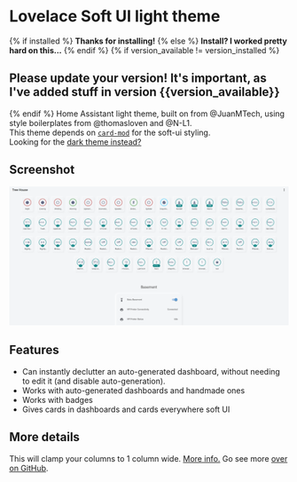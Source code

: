 # Lovelace Soft UI light theme 
{% if installed %}
**Thanks for installing!**
{% else %}
**Install? I worked pretty hard on this...**
{% endif %}
{% if version_available != version_installed %}
## Please update your version! It's important, as I've added stuff in version {{version_available}}
{% endif %}
Home Assistant light theme, built on from @JuanMTech, using style boilerplates from @thomasloven and @N-L1.  
This theme depends on [`card-mod`](https://github.com/thomasloven/lovelace-card-mod) for the soft-ui styling.  
Looking for the [dark theme instead?](https://github.com/KTibow/lovelace-dark-soft-ui-theme/)  
## Screenshot
[![Screenshot of it](https://raw.githubusercontent.com/KTibow/lovelace-light-soft-ui-theme/main/lighttheme.png)](#)
## Features
- Can instantly declutter an auto-generated dashboard, without needing to edit it (and disable auto-generation).
- Works with auto-generated dashboards and handmade ones
- Works with badges
- Gives cards in dashboards and cards everywhere soft UI
## More details
This will clamp your columns to 1 column wide. [More info.](https://github.com/KTibow/lovelace-light-soft-ui-theme/issues/6#issuecomment-669204209)
Go see more [over on GitHub](https://github.com/KTibow/lovelace-light-soft-ui-theme/).
